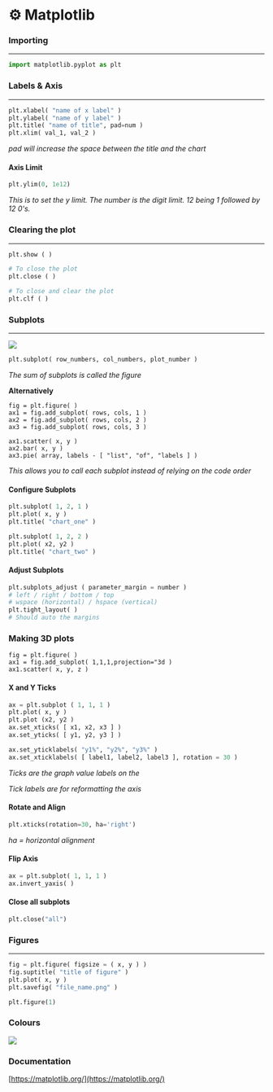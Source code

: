 # ⚙ Matplotlib

### Importing

***

```python
import matplotlib.pyplot as plt
```

### Labels & Axis

***

```python
plt.xlabel( "name of x label" )
plt.ylabel( "name of y label" )
plt.title( "name of title", pad=num )
plt.xlim( val_1, val_2 )
```

_pad will increase the space between the title and the chart_

#### Axis Limit

```python
plt.ylim(0, 1e12)
```

_This is to set the y limit. The number is the digit limit. 12 being 1 followed by 12 0's._

### Clearing the plot

***

```python
plt.show ( ) 

# To close the plot
plt.close ( )

# To close and clear the plot
plt.clf ( )
```

### Subplots

***

![](https://t20664121.p.clickup-attachments.com/t20664121/8a6e2765-694e-4461-8224-c006b50d733a/image.png)

```python
plt.subplot( row_numbers, col_numbers, plot_number )
```

_The sum of subplots is called the figure_

**Alternatively**

```
fig = plt.figure( )
ax1 = fig.add_subplot( rows, cols, 1 )
ax2 = fig.add_subplot( rows, cols, 2 )
ax3 = fig.add_subplot( rows, cols, 3 )

ax1.scatter( x, y )
ax2.bar( x, y )
ax3.pie( array, labels - [ "list", "of", "labels ] )
```

_This allows you to call each subplot instead of relying on the code order_

#### Configure Subplots

```python
plt.subplot( 1, 2, 1 )
plt.plot( x, y )
plt.title( "chart_one" )

plt.subplot( 1, 2, 2 )
plt.plot( x2, y2 )
plt.title( "chart_two" )
```

#### Adjust Subplots

```python
plt.subplots_adjust ( parameter_margin = number )
# left / right / bottom / top
# wspace (horizontal) / hspace (vertical)
plt.tight_layout( )
# Should auto the margins
```

### Making 3D plots

```
fig = plt.figure( )
ax1 = fig.add_subplot( 1,1,1,projection="3d )
ax1.scatter( x, y, z )
```

#### X and Y Ticks

```python
ax = plt.subplot ( 1, 1, 1 )
plt.plot( x, y )
plt.plot (x2, y2 )
ax.set_xticks( [ x1, x2, x3 ] )
ax.set_yticks( [ y1, y2, y3 ] )

ax.set_yticklabels( "y1%", "y2%", "y3%" )
ax.set_xticklabels( [ label1, label2, label3 ], rotation = 30 )
```

_Ticks are the graph value labels on the_

_Tick labels are for reformatting the axis_

#### Rotate and Align

```python
plt.xticks(rotation=30, ha='right')
```

_ha = horizontal alignment_

#### Flip Axis

```python
ax = plt.subplot( 1, 1, 1 )
ax.invert_yaxis( )
```

#### Close all subplots

```python
plt.close("all")
```

### Figures

***

```python
fig = plt.figure( figsize = ( x, y ) )
fig.suptitle( "title of figure" )
plt.plot( x, y )
plt.savefig( "file_name.png" )
```

```python
plt.figure(1)
```

###

### Colours

![](https://t20664121.p.clickup-attachments.com/t20664121/ff8bf454-86bd-42cc-a109-d948218fbb5b/image.png)

### Documentation

[https://matplotlib.org/](https://matplotlib.org/)
